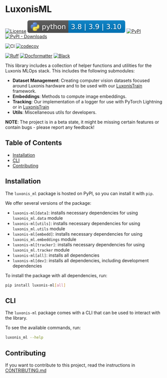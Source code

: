 # LuxonisML

[![License](https://img.shields.io/badge/License-Apache_2.0-blue.svg)](https://opensource.org/licenses/Apache-2.0)
![PyBadge](https://github.com/luxonis/luxonis-ml/blob/116262ee55c36433861689077a522faeb32b3967/media/pybadge.svg)
[![PyPI](https://img.shields.io/pypi/v/luxonis-ml?label=pypi%20package)](https://pypi.org/project/luxonis-ml/)
[![PyPI - Downloads](https://img.shields.io/pypi/dm/luxonis-ml)](https://pypi.org/project/luxonis-ml/)

![CI](https://github.com/luxonis/luxonis-ml/actions/workflows/ci.yaml/badge.svg)
[![codecov](https://codecov.io/gh/luxonis/luxonis-ml/graph/badge.svg?token=01E7QTYXWU)](https://codecov.io/gh/luxonis/luxonis-ml)

[![Ruff](https://img.shields.io/endpoint?url=https://raw.githubusercontent.com/astral-sh/ruff/main/assets/badge/v2.json)](https://github.com/astral-sh/ruff)
[![Docformatter](https://img.shields.io/badge/%20formatter-docformatter-fedcba.svg)](https://github.com/PyCQA/docformatter)
[![Black](https://img.shields.io/badge/code%20style-black-000000.svg)](https://github.com/psf/black)

This library includes a collection of helper functions and utilities for the Luxonis MLOps stack. This includes the following submodules:

- **Dataset Management**: Creating computer vision datasets focused around Luxonis hardware and to be used with our [LuxonisTrain](https://pypi.org/project/luxonis-train/) framework.
- **Embeddings**: Methods to compute image embeddings.
- **Tracking**: Our implementation of a logger for use with PyTorch Lightning or in [LuxonisTrain](https://pypi.org/project/luxonis-train/)
- **Utils**: Miscellaneous utils for developers.

**NOTE**:
The project is in a beta state, it might be missing certain features or contain bugs - please report any feedback!

## Table of Contents

- [Installation](#installation)
- [CLI](#cli)
- [Contributing](#contributing)

## Installation

The `luxonis_ml` package is hosted on PyPI, so you can install it with `pip`.

We offer several versions of the package:

- `luxonis-ml[data]`: installs necessary dependencies for using `luxonis_ml.data` module
- `luxonis-ml[utils]`: installs necessary dependencies for using `luxonis_ml.utils` module
- `luxonis-ml[embedd]`: installs necessary dependencies for using `luxonis_ml.embeddings` module
- `luxonis-ml[tracker]`: installs necessary dependencies for using `luxonis_ml.tracker` module
- `luxonis-ml[all]`: installs all dependencies
- `luxonis-ml[dev]`: installs all dependencies, including development dependencies

To install the package with all dependencies, run:

```bash
pip install luxonis-ml[all]
```

## CLI

The `luxonis-ml` package comes with a CLI that can be used to interact with the library.

To see the available commands, run:

```bash
luxonis_ml --help
```

## Contributing

If you want to contribute to this project, read the instructions in [CONTRIBUTING.md](https://github.com/luxonis/luxonis-ml/blob/main/CONTRIBUTING.md)
